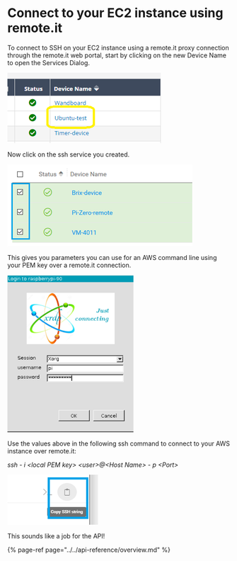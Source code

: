 # Connect to your EC2 instance using remote.it

To connect to SSH on your EC2 instance using a remote.it proxy connection through the remote.it web portal, start by clicking on the new Device Name to open the Services Dialog.

![](../../.gitbook/assets/image%20%2820%29.png)

Now click on the ssh service you created.

![](../../.gitbook/assets/image%20%28297%29.png)

This gives you parameters you can use for an AWS command line using your PEM key over a remote.it connection.

![](../../.gitbook/assets/image%20%28211%29.png)

Use the values above in the following ssh command to connect to your AWS instance over remote.it:

_ssh - i &lt;local PEM key&gt; &lt;user&gt;@&lt;Host Name&gt; - p &lt;Port&gt;_

![](../../.gitbook/assets/image%20%28415%29.png)

This sounds like a job for the API!

{% page-ref page="../../api-reference/overview.md" %}

